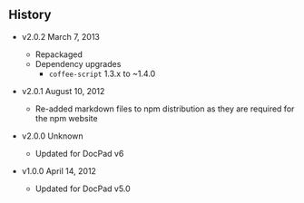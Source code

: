## History

- v2.0.2 March 7, 2013
	- Repackaged
	- Dependency upgrades
		-  `coffee-script` 1.3.x to ~1.4.0

- v2.0.1 August 10, 2012
	- Re-added markdown files to npm distribution as they are required for the npm website

- v2.0.0 Unknown
	- Updated for DocPad v6

- v1.0.0 April 14, 2012
	- Updated for DocPad v5.0
